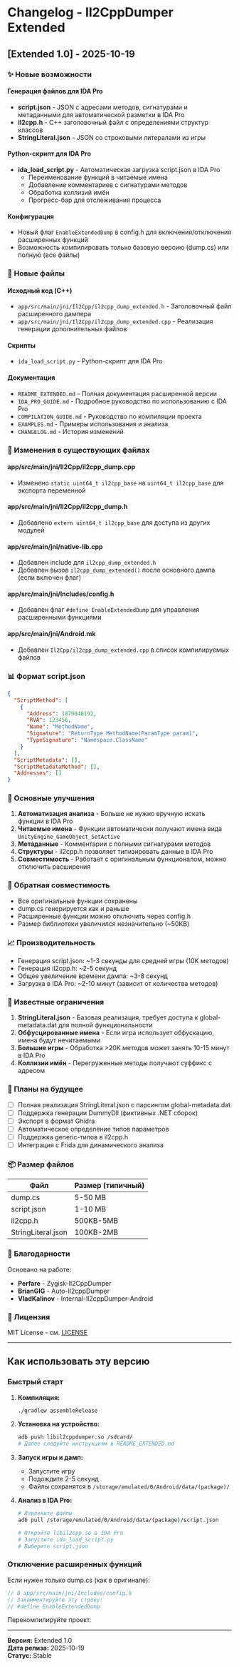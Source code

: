 # Changelog - Il2CppDumper Extended

## [Extended 1.0] - 2025-10-19

### ✨ Новые возможности

#### Генерация файлов для IDA Pro
- **script.json** - JSON с адресами методов, сигнатурами и метаданными для автоматической разметки в IDA Pro
- **il2cpp.h** - C++ заголовочный файл с определениями структур классов
- **StringLiteral.json** - JSON со строковыми литералами из игры

#### Python-скрипт для IDA Pro
- **ida_load_script.py** - Автоматическая загрузка script.json в IDA Pro
  - Переименование функций в читаемые имена
  - Добавление комментариев с сигнатурами методов
  - Обработка коллизий имён
  - Прогресс-бар для отслеживания процесса

#### Конфигурация
- Новый флаг `EnableExtendedDump` в config.h для включения/отключения расширенных функций
- Возможность компилировать только базовую версию (dump.cs) или полную (все файлы)

### 📝 Новые файлы

#### Исходный код (C++)
- `app/src/main/jni/Il2Cpp/il2cpp_dump_extended.h` - Заголовочный файл расширенного дампера
- `app/src/main/jni/Il2Cpp/il2cpp_dump_extended.cpp` - Реализация генерации дополнительных файлов

#### Скрипты
- `ida_load_script.py` - Python-скрипт для IDA Pro

#### Документация
- `README_EXTENDED.md` - Полная документация расширенной версии
- `IDA_PRO_GUIDE.md` - Подробное руководство по использованию с IDA Pro
- `COMPILATION_GUIDE.md` - Руководство по компиляции проекта
- `EXAMPLES.md` - Примеры использования и анализа
- `CHANGELOG.md` - История изменений

### 🔧 Изменения в существующих файлах

#### app/src/main/jni/Il2Cpp/il2cpp_dump.cpp
- Изменено `static uint64_t il2cpp_base` на `uint64_t il2cpp_base` для экспорта переменной

#### app/src/main/jni/Il2Cpp/il2cpp_dump.h
- Добавлено `extern uint64_t il2cpp_base` для доступа из других модулей

#### app/src/main/jni/native-lib.cpp
- Добавлен include для `il2cpp_dump_extended.h`
- Добавлен вызов `il2cpp_dump_extended()` после основного дампа (если включен флаг)

#### app/src/main/jni/Includes/config.h
- Добавлен флаг `#define EnableExtendedDump` для управления расширенными функциями

#### app/src/main/jni/Android.mk
- Добавлен `Il2Cpp/il2cpp_dump_extended.cpp` в список компилируемых файлов

### 📊 Формат script.json

```json
{
  "ScriptMethod": [
    {
      "Address": 1879048192,
      "RVA": 123456,
      "Name": "MethodName",
      "Signature": "ReturnType MethodName(ParamType param)",
      "TypeSignature": "Namespace.ClassName"
    }
  ],
  "ScriptMetadata": [],
  "ScriptMetadataMethod": [],
  "Addresses": []
}
```

### 🎯 Основные улучшения

1. **Автоматизация анализа** - Больше не нужно вручную искать функции в IDA Pro
2. **Читаемые имена** - Функции автоматически получают имена вида `UnityEngine_GameObject_SetActive`
3. **Метаданные** - Комментарии с полными сигнатурами методов
4. **Структуры** - il2cpp.h позволяет типизировать данные в IDA Pro
5. **Совместимость** - Работает с оригинальным функционалом, можно отключить расширения

### 🔄 Обратная совместимость

- Все оригинальные функции сохранены
- dump.cs генерируется как и раньше
- Расширенные функции можно отключить через config.h
- Размер библиотеки увеличился незначительно (~50KB)

### 📈 Производительность

- Генерация script.json: ~1-3 секунды для средней игры (10K методов)
- Генерация il2cpp.h: ~2-5 секунд
- Общее увеличение времени дампа: ~3-8 секунд
- Загрузка в IDA Pro: ~2-10 минут (зависит от количества методов)

### 🐛 Известные ограничения

1. **StringLiteral.json** - Базовая реализация, требует доступа к global-metadata.dat для полной функциональности
2. **Обфусцированные имена** - Если игра использует обфускацию, имена будут нечитаемыми
3. **Большие игры** - Обработка >20K методов может занять 10-15 минут в IDA Pro
4. **Коллизии имён** - Перегруженные методы получают суффикс с адресом

### 🔮 Планы на будущее

- [ ] Полная реализация StringLiteral.json с парсингом global-metadata.dat
- [ ] Поддержка генерации DummyDll (фиктивных .NET сборок)
- [ ] Экспорт в формат Ghidra
- [ ] Автоматическое определение типов параметров
- [ ] Поддержка generic-типов в il2cpp.h
- [ ] Интеграция с Frida для динамического анализа

### 📦 Размер файлов

| Файл | Размер (типичный) |
|------|-------------------|
| dump.cs | 5-50 MB |
| script.json | 1-10 MB |
| il2cpp.h | 500KB-5MB |
| StringLiteral.json | 100KB-2MB |

### 🙏 Благодарности

Основано на работе:
- **Perfare** - Zygisk-Il2CppDumper
- **BrianGIG** - Auto-Il2cppDumper
- **VladKalinov** - Internal-Il2cppDumper-Android

### 📄 Лицензия

MIT License - см. [LICENSE](LICENSE)

---

## Как использовать эту версию

### Быстрый старт

1. **Компиляция:**
   ```bash
   ./gradlew assembleRelease
   ```

2. **Установка на устройство:**
   ```bash
   adb push libil2cppdumper.so /sdcard/
   # Далее следуйте инструкциям в README_EXTENDED.md
   ```

3. **Запуск игры и дамп:**
   - Запустите игру
   - Подождите 2-5 секунд
   - Файлы сохранятся в `/storage/emulated/0/Android/data/(package)/`

4. **Анализ в IDA Pro:**
   ```bash
   # Извлеките файлы
   adb pull /storage/emulated/0/Android/data/(package)/script.json
   
   # Откройте libil2cpp.so в IDA Pro
   # Запустите ida_load_script.py
   # Выберите script.json
   ```

### Отключение расширенных функций

Если нужен только dump.cs (как в оригинале):

```cpp
// В app/src/main/jni/Includes/config.h
// Закомментируйте эту строку:
// #define EnableExtendedDump
```

Перекомпилируйте проект.

---

**Версия:** Extended 1.0  
**Дата релиза:** 2025-10-19  
**Статус:** Stable
